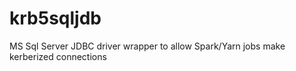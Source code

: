 # krb5sqljdb
MS Sql Server JDBC driver wrapper to allow Spark/Yarn jobs make kerberized connections 
